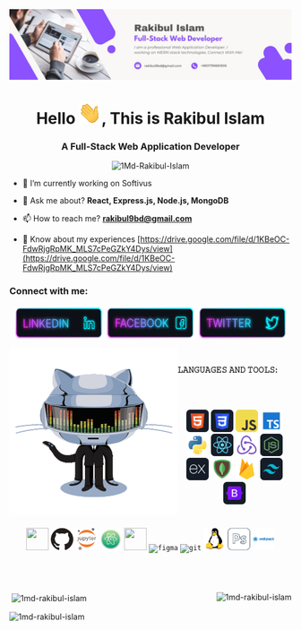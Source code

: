 <img align="center" src="https://raw.githubusercontent.com/1Md-Rakibul-Islam/1Md-Rakibul-Islam/main/assets/img/banner.png" />

<h1 align="center">Hello <img src="https://raw.githubusercontent.com/1Md-Rakibul-Islam/1Md-Rakibul-Islam/main/assets/GIF/Hi.gif" alt="hi">, This is Rakibul Islam</h1>
<h3 align="center">A Full-Stack Web Application Developer</h3>
<p align="center"> <img src="https://komarev.com/ghpvc/?username=1Md-Rakibul-Islam&label=Profile%20views&color=0e75b6&style=flat" alt="1Md-Rakibul-Islam" /> </p>

- 🔭 I’m currently working on Softivus

- 💬 Ask me about? **React, Express.js, Node.js, MongoDB**

- 📫 How to reach me? **rakibul9bd@gmail.com**

- 📄 Know about my experiences [https://drive.google.com/file/d/1KBeOC-FdwRjgRpMK_MLS7cPeGZkY4Dys/view](https://drive.google.com/file/d/1KBeOC-FdwRjgRpMK_MLS7cPeGZkY4Dys/view)

<h3 align="left">Connect with me:</h3>
<p align="center">
<a href="https://www.linkedin.com/in/rakibulislam101" target="blank"><img align="center" src="https://raw.githubusercontent.com/1Md-Rakibul-Islam/1Md-Rakibul-Islam/main/assets/img/icons/Linkedin.png"
 alt="1md-rakibul-islam" height="60" width="160" /></a>
<a href="https://www.facebook.com/rakibulislam10101" target="blank"><img align="center" src
="https://raw.githubusercontent.com/1Md-Rakibul-Islam/1Md-Rakibul-Islam/main/assets/img/icons/Facebook.png" alt="profile.rakibul.islam" height="60" width="160" /></a>
<a href="https://twitter.com/mrrakib17184590" target="blank"><img align="center" src="https://raw.githubusercontent.com/1Md-Rakibul-Islam/1Md-Rakibul-Islam/main/assets/img/icons/Twitter.png" alt="mrrakib17184590" height="60" width="160" /></a>
</p>

<img align="left" height="300px" width="300px" alt="𝙶𝙸𝙵" src="https://raw.githubusercontent.com/1Md-Rakibul-Islam/1Md-Rakibul-Islam/main/assets/GIF/github.gif"/>
<br/>

**𝙻𝙰𝙽𝙶𝚄𝙰𝙶𝙴𝚂 𝙰𝙽𝙳 𝚃𝙾𝙾𝙻𝚂:**

<br/>
<br/>
<p align="center">
    <img height="40" width="40" src="https://raw.githubusercontent.com/1Md-Rakibul-Islam/1Md-Rakibul-Islam/main/assets/img/icons/HTML.png"/>
    <img height="40" width="40" src="https://raw.githubusercontent.com/1Md-Rakibul-Islam/1Md-Rakibul-Islam/main/assets/img/icons/css.png"/>
    <img height="40" width="40" src="https://raw.githubusercontent.com/1Md-Rakibul-Islam/1Md-Rakibul-Islam/main/assets/img/icons/JavaScript.png"/>
    <img height="40" width="40" src="https://raw.githubusercontent.com/1Md-Rakibul-Islam/1Md-Rakibul-Islam/main/assets/img/icons/typescript.png"/>
    <img src="https://raw.githubusercontent.com/devicons/devicon/master/icons/python/python-original.svg" alt="python" width="40" height="40"/>
    <img height="40" width="40" src="https://raw.githubusercontent.com/1Md-Rakibul-Islam/1Md-Rakibul-Islam/main/assets/img/icons/react.png"/>
    <img height="40" width="40" src="https://raw.githubusercontent.com/1Md-Rakibul-Islam/1Md-Rakibul-Islam/main/assets/img/icons/redux.png"/>
    <img height="40" width="40" src="https://raw.githubusercontent.com/1Md-Rakibul-Islam/1Md-Rakibul-Islam/main/assets/img/icons/node.png"/>
    <img height="40" width="40" src="https://raw.githubusercontent.com/1Md-Rakibul-Islam/1Md-Rakibul-Islam/main/assets/img/icons/express.png"/>
    <img height="40" width="40" src="https://raw.githubusercontent.com/1Md-Rakibul-Islam/1Md-Rakibul-Islam/main/assets/img/icons/mongodb.png"/>
    <img height="40" width="40" src="https://raw.githubusercontent.com/1Md-Rakibul-Islam/1Md-Rakibul-Islam/main/assets/img/icons/firebase.png"/>
    <img height="40" width="40" src="https://raw.githubusercontent.com/1Md-Rakibul-Islam/1Md-Rakibul-Islam/main/assets/img/icons/tailwind.png"/>
    <img height="40" width="40" src="https://raw.githubusercontent.com/1Md-Rakibul-Islam/1Md-Rakibul-Islam/main/assets/img/icons/Bootsrap.png"/>
</p>

#

<p align="center">
<code><img height="40" width="40" src="https://upload.wikimedia.org/wikipedia/commons/thumb/3/3f/Git_icon.svg/1024px-Git_icon.svg.png"></code>
<code><img height="40" width="40" src="https://raw.githubusercontent.com/github/explore/80688e429a7d4ef2fca1e82350fe8e3517d3494d/topics/github-api/github-api.png"></code>
<code><img height="40" width="40" src="https://raw.githubusercontent.com/github/explore/80688e429a7d4ef2fca1e82350fe8e3517d3494d/topics/jupyter-notebook/jupyter-notebook.png"></code>
<code><img height="40" width="40" src="https://raw.githubusercontent.com/github/explore/80688e429a7d4ef2fca1e82350fe8e3517d3494d/topics/atom/atom.png"></code>
<code><img height="40" width="40" src="https://encrypted-tbn0.gstatic.com/images?q=tbn:ANd9GcRT1PKsfJXnxOqnTRiIZ8VcdJDYBXD-qZnnpw&usqp=CAU"></code>
<code><img src="https://www.vectorlogo.zone/logos/figma/figma-icon.svg" alt="figma" width="40" height="40"/></code>
<code><img src="https://www.vectorlogo.zone/logos/git-scm/git-scm-icon.svg" alt="git" width="40" height="40"/></code>
<code><img src="https://raw.githubusercontent.com/devicons/devicon/master/icons/linux/linux-original.svg" alt="linux" width="40" height="40"/></code>
<code><img src="https://raw.githubusercontent.com/devicons/devicon/master/icons/photoshop/photoshop-line.svg" alt="photoshop" width="40" height="40"/></code>
<code><img src="https://raw.githubusercontent.com/devicons/devicon/d00d0969292a6569d45b06d3f350f463a0107b0d/icons/webpack/webpack-original-wordmark.svg" alt="webpack" width="40" height="40"/></code>
</p>
<br/>

#

<p><img align="right" src="https://github-readme-stats.vercel.app/api/top-langs?username=1md-rakibul-islam&show_icons=true&locale=en&layout=compact" alt="1md-rakibul-islam" /></p>



<p>&nbsp;<img align="center" src="https://github-readme-stats.vercel.app/api?username=1md-rakibul-islam&show_icons=true&locale=en" alt="1md-rakibul-islam" /></p>

<p><img align="center" src="https://github-readme-streak-stats.herokuapp.com/?user=1md-rakibul-islam&" alt="1md-rakibul-islam" /></p>
